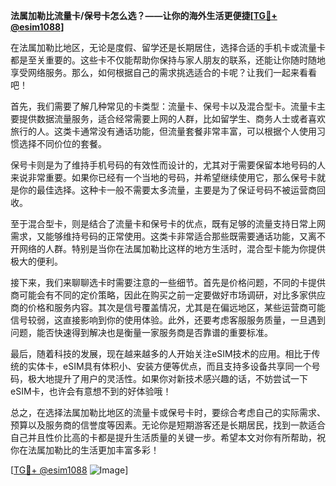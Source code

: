 **法属加勒比流量卡/保号卡怎么选？——让你的海外生活更便捷[[TG💪+ @esim1088](https://t.me/s/esim1088)]**

在法属加勒比地区，无论是度假、留学还是长期居住，选择合适的手机卡或流量卡都是至关重要的。这些卡不仅能帮助你保持与家人朋友的联系，还能让你随时随地享受网络服务。那么，如何根据自己的需求挑选适合的卡呢？让我们一起来看看吧！

首先，我们需要了解几种常见的卡类型：流量卡、保号卡以及混合型卡。流量卡主要提供数据流量服务，适合经常需要上网的人群，比如留学生、商务人士或者喜欢旅行的人。这类卡通常没有通话功能，但流量套餐非常丰富，可以根据个人使用习惯选择不同价位的套餐。

保号卡则是为了维持手机号码的有效性而设计的，尤其对于需要保留本地号码的人来说非常重要。如果你已经有一个当地的号码，并希望继续使用它，那么保号卡就是你的最佳选择。这种卡一般不需要太多流量，主要是为了保证号码不被运营商回收。

至于混合型卡，则是结合了流量卡和保号卡的优点，既有足够的流量支持日常上网需求，又能够维持号码的正常使用。这类卡非常适合那些既需要通话功能，又离不开网络的人群。特别是当你在法属加勒比这样的地方生活时，混合型卡能为你提供极大的便利。

接下来，我们来聊聊选卡时需要注意的一些细节。首先是价格问题，不同的卡提供商可能会有不同的定价策略，因此在购买之前一定要做好市场调研，对比多家供应商的价格和服务内容。其次是信号覆盖情况，尤其是在偏远地区，某些运营商可能信号较弱，这直接影响到你的使用体验。此外，还要考虑客服服务质量，一旦遇到问题，能否快速得到解决也是衡量一家服务商是否靠谱的重要标准。

最后，随着科技的发展，现在越来越多的人开始关注eSIM技术的应用。相比于传统的实体卡，eSIM具有体积小、安装方便等优点，而且支持多设备共享同一个号码，极大地提升了用户的灵活性。如果你对新技术感兴趣的话，不妨尝试一下eSIM卡，也许会有意想不到的好体验哦！

总之，在选择法属加勒比地区的流量卡或保号卡时，要综合考虑自己的实际需求、预算以及服务商的信誉度等因素。无论你是短期游客还是长期居民，找到一款适合自己并且性价比高的卡都是提升生活质量的关键一步。希望本文对你有所帮助，祝你在法属加勒比的生活更加丰富多彩！

[[TG💪+ @esim1088](https://t.me/s/esim1088) ![Image](https://i.postimg.cc/4NQfJmqS/Snipaste-2025-05-13-00-14-12.png)]